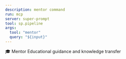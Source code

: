 ```yaml
---
description: mentor command
run: mcp
server: super-prompt
tool: sp.pipeline
args:
  tool: "mentor"
  query: "${input}"
---
```


🎓 Mentor Educational guidance and knowledge transfer

